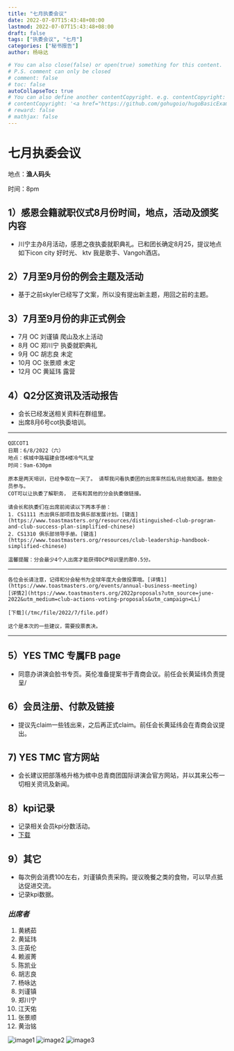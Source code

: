 ```yaml
---
title: "七月执委会议"
date: 2022-07-07T15:43:48+08:00
lastmod: 2022-07-07T15:43:48+08:00
draft: false
tags: ["执委会议", "七月"]
categories: ["秘书报告"]
author: 杨咏达

# You can also close(false) or open(true) something for this content.
# P.S. comment can only be closed
# comment: false
# toc: false
autoCollapseToc: true
# You can also define another contentCopyright. e.g. contentCopyright: "This is another copyright."
# contentCopyright: '<a href="https://github.com/gohugoio/hugoBasicExample" rel="noopener" target="_blank">See origin</a>'
# reward: false
# mathjax: false
---
```


# 七月执委会议
地点：**渔人码头**

时间：8pm


## 1）感恩会籍就职仪式8月份时间，地点，活动及颁奖内容
- 川宁主办8月活动，感恩之夜执委就职典礼。已和团长确定8月25，提议地点如下icon city 好时光、 ktv 我是歌手、Vangoh酒店。

## 2）7月至9月份的例会主题及活动
       
- 基于之前skyler已经写了文案，所以没有提出新主题，用回之前的主题。

## 3）7月至9月份的非正式例会
      
- 7月 OC 刘谨镇 爬山及水上活动
- 8月 OC 郑川宁 执委就职典礼
- 9月 OC 胡志良 未定
- 10月 OC 张景顺 未定
- 12月 OC 黄延玮 露营
## 4）Q2分区资讯及活动报告
- 会长已经发送相关资料在群组里。
- 出席8月6号cot执委培训。
---
    Q区COT1
    日期：6/8/2022（六）
    地点：槟城中路福建会馆4楼冷气礼堂
    时间：9am-630pm

    原本是两天培训，已经争取在一天了。 请帮我问看执委团的出席率然后私讯给我知道。鼓励全员参与。
    COT可以让执委了解职务， 还有和其他的分会执委做链接。

    请会长和执委们在出席前阅读以下两本手册：
    1. CS1111 杰出俱乐部项目及俱乐部发展计划。[键连](https://www.toastmasters.org/resources/distinguished-club-program-and-club-success-plan-simplified-chinese)
    2. CS1310 俱乐部领导手册。[键连](https://www.toastmasters.org/resources/club-leadership-handbook-simplified-chinese)

    温馨提醒：分会最少4个人出席才能获得DCP培训里的那0.5分。
 ---   
    各位会长请注意，记得和分会秘书为全球年度大会做投票哦。[详情1](https://www.toastmasters.org/events/annual-business-meeting)
    [详情2](https://www.toastmasters.org/2022proposals?utm_source=june-2022&utm_medium=club-actions-voting-proposals&utm_campaign=LL) 

    [下载](/tmc/file/2022/7/file.pdf)

    这个是本次的一些建议，需要投票表决。
  ---
## 5）YES TMC 专属FB page
- 同意办讲演会脸书专页。英伦准备提案书于青商会议。前任会长黄延纬负责提呈/
## 6）会员注册、付款及链接
- 提议先claim一些钱出来，之后再正式claim。前任会长黄延纬会在青商会议提出。
## 7)   YES TMC 官方网站
- 会长建议把部落格升格为槟中总青商团国际讲演会官方网站，并以其来公布一切相关资讯及新闻。
## 8）kpi记录
- 记录相关会员kpi分数活动。
- [下载](/tmc/file/2022/7/kpi.xlsx)


## 9）其它
- 每次例会消费100左右，刘谨镇负责采购。提议晚餐之类的食物，可以早点抵达促进交流。
- 记录kpi数据。



### *出席者*

1. 黄綉茹
2. 黄延玮
3. 庄英伦
4. 赖淑菁
5. 陈凯业
6. 胡志良
7. 杨咏达
8. 刘谨镇
9. 郑川宁
10. 江天佑
11. 张景顺
12. 黄治铭


![image1](/tmc/file/2022/7/1.jpeg "image1")
![image2](/tmc/file/2022/7/2.jpeg "image2")
![image3](/tmc/file/2022/7/3.jpeg "image3")